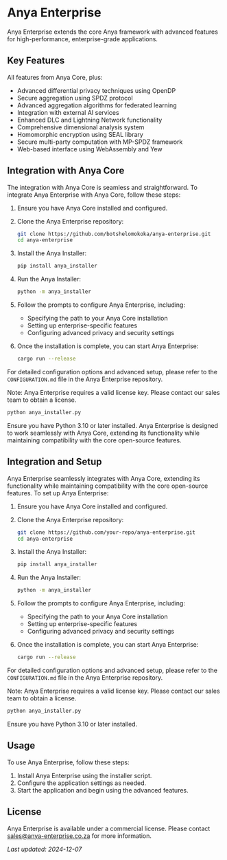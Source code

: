 # Anya Enterprise

Anya Enterprise extends the core Anya framework with advanced features for high-performance, enterprise-grade applications.

## Key Features

All features from Anya Core, plus:

- Advanced differential privacy techniques using OpenDP
- Secure aggregation using SPDZ protocol
- Advanced aggregation algorithms for federated learning
- Integration with external AI services
- Enhanced DLC and Lightning Network functionality
- Comprehensive dimensional analysis system
- Homomorphic encryption using SEAL library
- Secure multi-party computation with MP-SPDZ framework
- Web-based interface using WebAssembly and Yew

## Integration with Anya Core

The integration with Anya Core is seamless and straightforward. To integrate Anya Enterprise with Anya Core, follow these steps:

1. Ensure you have Anya Core installed and configured.

2. Clone the Anya Enterprise repository:

   ```bash
   git clone https://github.com/botshelomokoka/anya-enterprise.git
   cd anya-enterprise
   ```

3. Install the Anya Installer:

   ```bash
   pip install anya_installer
   ```

4. Run the Anya Installer:

   ```bash
   python -m anya_installer
   ```

5. Follow the prompts to configure Anya Enterprise, including:
   - Specifying the path to your Anya Core installation
   - Setting up enterprise-specific features
   - Configuring advanced privacy and security settings

6. Once the installation is complete, you can start Anya Enterprise:

   ```bash
   cargo run --release
   ```

For detailed configuration options and advanced setup, please refer to the `CONFIGURATION.md` file in the Anya Enterprise repository.

Note: Anya Enterprise requires a valid license key. Please contact our sales team to obtain a license.

```bash
python anya_installer.py
```

Ensure you have Python 3.10 or later installed.
Anya Enterprise is designed to work seamlessly with Anya Core, extending its functionality while maintaining compatibility with the core open-source features.

## Integration and Setup

Anya Enterprise seamlessly integrates with Anya Core, extending its functionality while maintaining compatibility with the core open-source features. To set up Anya Enterprise:

1. Ensure you have Anya Core installed and configured.

2. Clone the Anya Enterprise repository:

   ```bash
   git clone https://github.com/your-repo/anya-enterprise.git
   cd anya-enterprise
   ```

3. Install the Anya Installer:

   ```bash
   pip install anya_installer
   ```

4. Run the Anya Installer:

   ```bash
   python -m anya_installer
   ```

5. Follow the prompts to configure Anya Enterprise, including:
   - Specifying the path to your Anya Core installation
   - Setting up enterprise-specific features
   - Configuring advanced privacy and security settings

6. Once the installation is complete, you can start Anya Enterprise:

   ```bash
   cargo run --release
   ```

For detailed configuration options and advanced setup, please refer to the `CONFIGURATION.md` file in the Anya Enterprise repository.

Note: Anya Enterprise requires a valid license key. Please contact our sales team to obtain a license.

```bash
python anya_installer.py
```

Ensure you have Python 3.10 or later installed.

## Usage

To use Anya Enterprise, follow these steps:

1. Install Anya Enterprise using the installer script.
2. Configure the application settings as needed.
3. Start the application and begin using the advanced features.

## License

Anya Enterprise is available under a commercial license. Please contact [sales@anya-enterprise.co.za](mailto:sales@anya-enterprise.co.za) for more information.

*Last updated: 2024-12-07*
